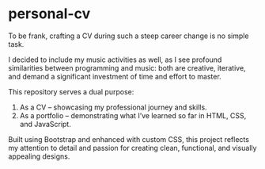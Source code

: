 # personal-cv
To be frank, crafting a CV during such a steep career change is no simple task. 

I decided to include my music activities as well, as I see profound similarities between programming and music: both are creative, iterative, and demand a significant investment of time and effort to master.

This repository serves a dual purpose:
1. As a CV – showcasing my professional journey and skills.
2. As a portfolio – demonstrating what I’ve learned so far in HTML, CSS, and JavaScript.

Built using Bootstrap and enhanced with custom CSS, this project reflects my attention to detail and passion for creating clean, functional, and visually appealing designs.
